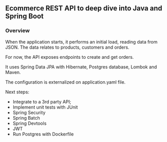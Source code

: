 <h2>Ecommerce REST API to deep dive into Java and Spring Boot</h2>

<h3>Overview</h3>

When the application starts, it performs an initial load, reading data from JSON. The data relates to products, customers and orders.

For now, the API exposes endpoints to create and get orders.

It uses Spring Data JPA with Hibernate, Postgres database, Lombok and Maven.

The configuration is externalized on application.yaml file.

Next steps:
- Integrate to a 3rd party API;
- Implement unit tests with JUnit
- Spring Security
- Spring Batch
- Spring Devtools
- JWT
- Run Postgres with Dockerfile